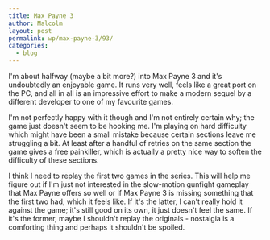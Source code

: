 ```yaml
---
title: Max Payne 3
author: Malcolm
layout: post
permalink: wp/max-payne-3/93/
categories:
  - blog
---
```

I'm about halfway (maybe a bit more?) into Max Payne 3 and it's undoubtedly an enjoyable game. It runs very well, feels like a great port on the PC, and all in all is an impressive effort to make a modern sequel by a different developer to one of my favourite games.

I'm not perfectly happy with it though and I'm not entirely certain why; the game just doesn't seem to be hooking me. I'm playing on hard difficulty which might have been a small mistake because certain sections leave me struggling a bit. At least after a handful of retries on the same section the game gives a free painkiller, which is actually a pretty nice way to soften the difficulty of these sections.

I think I need to replay the first two games in the series. This will help me figure out if I'm just not interested in the slow-motion gunfight gameplay that Max Payne offers so well or if Max Payne 3 is missing something that the first two had, which it feels like. If it's the latter, I can't really hold it against the game; it's still good on its own, it just doesn't feel the same. If it's the former, maybe I shouldn't replay the originals - nostalgia is a comforting thing and perhaps it shouldn't be spoiled.